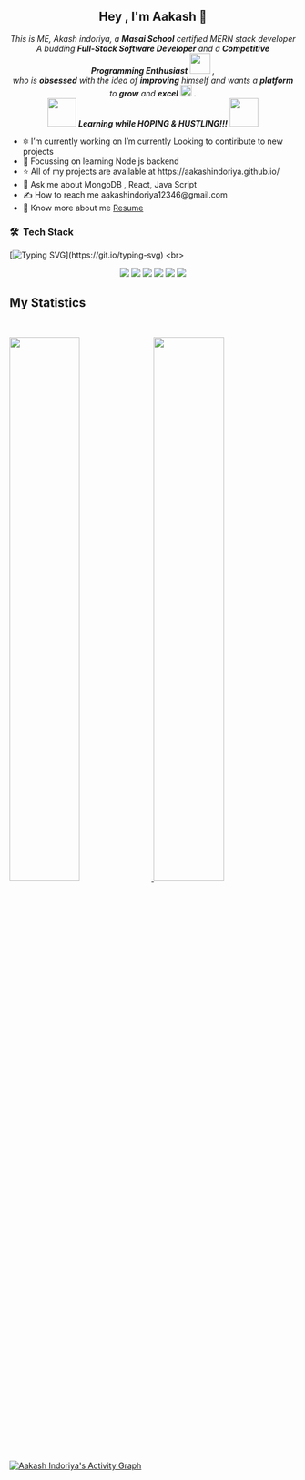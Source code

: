  

<div align="center">
<h2> Hey , I'm Aakash  👋</h2>
<p align="center">
  <em>
    This is ME, Akash indoriya, a <b>Masai School</b> certified MERN stack developer <br>
    A budding <b>Full-Stack Software Developer</b> and a <b>Competitive Programming Enthusiast</b>&nbsp;<img src="https://github.com/TheDudeThatCode/TheDudeThatCode/blob/master/Assets/Designer.gif" width="36px">&nbsp,<br>who is <b>obsessed</b>
    with the idea of <b>improving</b> himself and wants a <b>platform</b> to 
    <b>grow</b> and 
    <b>excel</b> <img src="https://github.com/TheDudeThatCode/TheDudeThatCode/blob/master/Assets/Medal.gif" width="20px">&nbsp.
  </em> 
  <br>
  <img src="https://media.giphy.com/media/VgCDAzcKvsR6OM0uWg/giphy.gif" width="50" /> <b><i>Learning while HOPING & HUSTLING!!!</i></b> <img src="https://media.giphy.com/media/7j2hfyeVcDtf2/giphy.gif" width="50" />
</p>
</div>

<p>
 <ul>
  <li>🔯 I’m currently working on I’m currently Looking to contiribute to new projects</li>

<li>🌱 Focussing on learning Node js backend</li>

<li>⭐ All of my projects are available at https://aakashindoriya.github.io/</li>

<li>💬 Ask me about MongoDB , React, Java Script</li>

<li>✍️ How to reach me aakashindoriya12346@gmail.com</li>

  <li>📄 Know more about me <a href="https://drive.google.com/file/d/1Xf0rUjuZ6l0d375_uDfreeFO0zW5yd-W/view?usp=share_link">Resume</a> </li>
  
  </ul>
 </p>


### 🛠 &nbsp;Tech Stack
[![Typing SVG](https://readme-typing-svg.herokuapp.com?font=Architects+Daughter&color=7AF79A&size=40&lines=M!+Mongo+DB!;E!+Express!;R!+React+js!;N!+Node+js!;I'm+an+aspiring+developer...;)](https://git.io/typing-svg)
<br>


<p>
<div align="center">
<img src="https://img.shields.io/badge/-react-FFEC33?style=for-the-badge&logo=react&logoColor=FFEC33&labelColor=282828">
<img src="https://img.shields.io/badge/-express-d1a01f?style=for-the-badge&logo=express&logoColor=d1a01f&labelColor=282828">
<img src="https://img.shields.io/badge/-mongodb-3CFF33?style=for-the-badge&logo=mongodb&logoColor=3CFF33&labelColor=282828">
<img src="https://img.shields.io/badge/-chakraui-FFF033?style=for-the-badge&logo=chakraui&logoColor=FFF033&labelColor=282828">
  <img src="https://img.shields.io/badge/-Nodejs-FF8D33?style=for-the-badge&logo=javascript&logoColor=FF8D33&labelColor=282828">
  <img src="https://img.shields.io/badge/-HTML-c58545?style=for-the-badge&logo=html5&logoColor=c58545&labelColor=282828">
  
  
</div>
</p>


## My Statistics

<br/>
<p align="left">
  <a href="https://aakashindoriya.github.io/">
  <img width="49.5%" src="https://github-readme-stats.vercel.app/api?username=aakashindoriya&show_icons=true&theme=gruvbox&hide_border=true" />
    <img width="49.5%" src="https://github-readme-streak-stats.herokuapp.com/?user=aakashindoriya&theme=gruvbox&hide_border=true" />
  </a>
</p>
<br>

[![Aakash Indoriya's Activity Graph](https://activity-graph.herokuapp.com/graph?username=aakashindoriya&custom_title=Aakash%20Indoriya's%20Contribution%20Graph&theme=gruvbox&bg_color=282828&hide_border=true&line=d1a01f&point=c58545)](https://abhigyantrips.dev)
